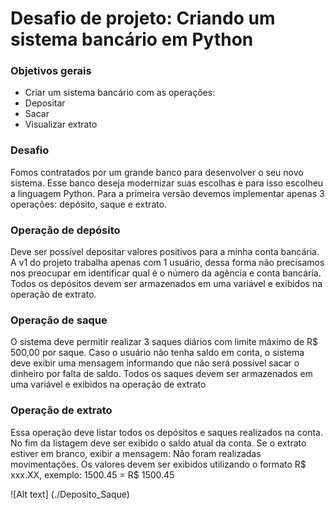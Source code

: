 # Desafio de projeto: Criando um sistema bancário em Python

### Objetivos gerais

- Criar um sistema bancário com as operações:
- Depositar
- Sacar
- Visualizar extrato

### Desafio

Fomos contratados por um grande banco para desenvolver o seu novo sistema. Esse banco deseja modernizar suas escolhas e para isso escolheu a linguagem Python.
Para a primeira versão devemos implementar apenas 3 operações: depósito, saque e extrato.

### Operação de depósito

Deve ser possível depositar valores positivos para a minha conta bancária.
A v1 do projeto trabalha apenas com 1 usuário, dessa forma não precisamos nos preocupar em identificar qual é o número da agência e conta bancária.
Todos os depósitos devem ser armazenados em uma variável e exibidos na operação de extrato.

### Operação de saque

O sistema deve permitir realizar 3 saques diários com limite máximo de R$ 500,00 por saque.
Caso o usuário não tenha saldo em conta, o sistema deve exibir uma mensagem informando que não será possível sacar o dinheiro por falta de saldo.
Todos os saques devem ser armazenados em uma variável e exibidos na operação de extrato

### Operação de extrato

Essa operação deve listar todos os depósitos e saques realizados na conta.
No fim da listagem deve ser exibido o saldo atual da conta. Se o extrato estiver em branco, exibir a mensagem: Não foram realizadas movimentações.
Os valores devem ser exibidos utilizando o formato R$ xxx.XX, exemplo:
1500.45 = R$ 1500.45

![Alt text] (./Deposito_Saque)

